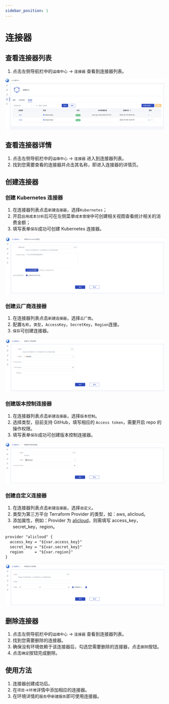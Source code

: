```yaml
---
sidebar_position: 1
---
```


# 连接器

## 查看连接器列表

1. 点击左侧导航栏中的`运维中心` -> `连接器` 查看到连接器列表。

![connector-list](/img/connector/global-connector-list.png)

## 查看连接器详情

1. 点击左侧导航栏中的`运维中心` -> `连接器` 进入到连接器列表。
2. 找到您需要查看的连接器并点击其名称，即进入连接器的详情页。

## 创建连接器

### 创建 Kubernetes 连接器

1. 在连接器列表点击`新建连接器`，选择`Kubernetes`；
2. 开启`启用成本分析`后可在左侧菜单`成本管理`中可创建相关视图查看统计相关的消费金额；
3. 填写表单`保存`成功可创建 Kubernetes 连接器。
   
![connector-create-k8s](/img/connector/global-connector-create-k8s.png)

### 创建云厂商连接器

1. 在连接器列表点击`新建连接器`，选择`云厂商`。
2. 配置`名称`，`类型`，`AccessKey`，`SecretKey`，`Region`连接。
3. `保存`可创建连接器。

![connector-create-cloud](/img/connector/global-connector-create-cloud.png)

### 创建版本控制连接器

1. 在连接器列表点击`新建连接器`，选择`版本控制`。
2. 选择类型，目前支持 GitHub，填写相应的 `Access token`，需要开启 repo 的操作权限。
3. 填写表单`保存`成功可创建版本控制连接器。

![connector-create-vcs](/img/connector/global-connector-create-vcs.png)

### 创建自定义连接器

1. 在连接器列表点击`新建连接器`，选择`自定义`。
2. 类型为第三方平台 Terraform Provider 的类型，如：aws, alicloud。
3. 添加属性，例如：Provider 为 [alicloud](https://registry.terraform.io/providers/aliyun/alicloud/latest/docs)，则需填写 access_key，secret_key，region。

```
provider "alicloud" {
  access_key = "${var.access_key}"
  secret_key = "${var.secret_key}"
  region     = "${var.region}"
}
```

![connector-create-custom](/img/connector/global-connector-create-custom.png)

## 删除连接器

1. 点击左侧导航栏中的`运维中心` -> `连接器` 查看到连接器列表。
2. 找到您需要删除的连接器。
3. 确保没有环境依赖于该连接器后，勾选您需要删除的连接器，点击`删除`按钮。
5. 点击`确定`按钮完成删除。

## 使用方法

1. 连接器创建成功后。
2. 在`项目`->`环境`详情中添加相应的连接器。
3. 在环境详情的`服务`中`新建服务`即可使用连接器。
